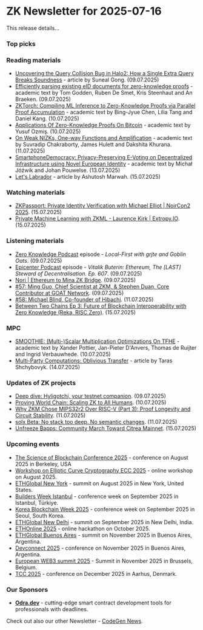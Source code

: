 # ZK Newsletter for 2025-07-16
This release details...

### Top picks

### Reading materials 
* [Uncovering the Query Collision Bug in Halo2: How a Single Extra Query Breaks Soundness](https://blog.zksecurity.xyz/posts/halo2-query-collision/) - article by Suneal Gong. (09.07.2025)
* [Efficiently parsing existing eID documents for zero-knowledge proofs](https://eprint.iacr.org/2025/1266.pdf) - academic text by Tom Godden, Ruben De Smet, Kris Steenhaut and An Braeken. (09.07.2025)
* [ZKTorch: Compiling ML Inference to Zero-Knowledge Proofs via Parallel Proof Accumulation](https://arxiv.org/pdf/2507.07031) - academic text by Bing-Jyue Chen, Lilia Tang and Daniel Kang. (10.07.2025)
* [Applications Of Zero-Knowledge Proofs On Bitcoin](https://eprint.iacr.org/2025/1271.pdf) - academic text by Yusuf Ozmiş. (10.07.2025)
* [On Weak NIZKs, One-way Functions and Amplification](https://eprint.iacr.org/2025/1276.pdf) - academic text by Suvradip Chakraborty, James Hulett and Dakshita Khurana. (11.07.2025)
* [SmartphoneDemocracy: Privacy-Preserving E-Voting on Decentralized Infrastructure using Novel European Identity](https://arxiv.org/pdf/2507.09453) - academic text by Michał Jóźwik and Johan Pouwelse. (13.07.2025)
* [Let's Labrador](https://hackmd.io/@Ingonyama/fast-labrador-prover) - article by Ashutosh Marwah. (15.07.2025)
 
### Watching materials
* [ZKPassport: Private Identity Verification with Michael Elliot | NoirCon2 2025](https://www.youtube.com/watch?v=D9G_Jc0HviA). (15.07.2025)
* [Private Machine Learning with ZKML - Laurence Kirk | Extropy.IO](https://www.youtube.com/watch?v=LzQ9sbVYsfE). (15.07.2025)
 
### Listening materials
* [Zero Knowledge Podcast](https://zeroknowledge.fm/podcast/367/) episode - *Local-First with grjte and Goblin Oats*. (09.07.2025)
* [Epicenter Podcast](https://www.youtube.com/watch?v=yQqYtkCIZns) episode - *Vitalik Buterin: Ethereum, The [LAST] Steward of Decentralisation. Ep. 607*. (09.07.2025)
* [Nori | Ethereum to Mina ZK Bridge](https://www.youtube.com/watch?v=Wbs8kMRHKYs). (09.07.2025)
* [#57: Ming Guo, Chief Scientist at ZKM, & Stephen Duan, Core Contributor at GOAT Network](https://www.youtube.com/watch?v=rIO0UQXnB3Y). (09.07.2025)
* [#58: Michael Blind, Co-founder of Hibachi](https://www.youtube.com/watch?v=Dl4RZOVngeQ). (11.07.2025)
* [Between Two Chains Ep 3: Future of Blockchain Interoperability with Zero Knowledge (Reka, RISC Zero)](https://www.youtube.com/watch?v=iEWxEgMwJso). (15.07.2025)

### MPC
* [SMOOTHIE: (Multi-)Scalar Multiplication Optimizations On TFHE](https://eprint.iacr.org/2025/1267.pdf) - academic text by Xander Pottier, Jan-Pieter D'Anvers, Thomas de Ruijter and Ingrid Verbauwhede. (10.07.2025)
* [Multi-Party Computations: Oblivious Transfer](https://medium.com/@cryptofairy/multi-party-computations-oblivious-transfer-81efb872c8eb) - article by Taras Shchybovyk. (14.07.2025)
 
### Updates of ZK projects
* [Deep dive: Hyligotchi, your testnet companion](https://blog.hyli.org/deep-dive-hyligotchi/). (09.07.2025)
* [Proving World Chain: Scaling ZK to All Humans](https://blog.succinct.xyz/world-pilot/). (10.07.2025)
* [Why ZKM Chose MIPS32r2 Over RISC-V (Part 3): Proof Longevity and Circuit Stability](https://www.zkm.io/blog/why-zkm-chose-mips32r2-over-risc-v-part-3-proof-longevity-and-circuit-stability). (11.07.2025)
* [solx Beta: No stack too deep. No semantic changes](https://zksync.mirror.xyz/2e9iV3D4gTVKgNDus4VN-fZ6_9BszY2qvQEfpOvgNLQ). (11.07.2025)
* [Unfreeze ₿apps: Community March Toward Citrea Mainnet](https://www.blog.citrea.xyz/unfreeze-bapps-campaign/). (15.07.2025)
 
### Upcoming events
* [The Science of Blockchain Conference 2025](https://www.sbc-conference.com/2025/) - conference on August 2025 in Berkeley, USA
* [Workshop on Elliptic Curve Cryptography ECC 2025](https://eccworkshop.org/2025/index.html) - online workshop on August 2025.
* [ETHGlobal New York](https://ethglobal.com/events/newyork2025) - summit on August 2025 in New York, United States.
* [Builders Week Istanbul](https://buildersweekistanbul.com/) - conference week on September 2025 in Istanbul, Türkiye.
* [Korea Blockchain Week 2025](https://koreablockchainweek.com/) - conference week on September 2025 in Seoul, South Korea.
* [ETHGlobal New Delhi](https://ethglobal.com/events/newdelhi) - summit on September 2025 in New Delhi, India.
* [ETHOnline 2025](https://ethglobal.com/events/ethonline2025) - online hackathon on October 2025. 
* [ETHGlobal Buenos Aires](https://ethglobal.com/events/buenosaires) - summit on November 2025 in Buenos Aires, Argentina.
* [Devconnect 2025](https://devconnect.org/) - conference on November 2025 in Buenos Aires, Argentina. 
* [European WEB3 summit 2025](https://www.web3eurosummit.eu/) - Summit in November 2025 in Brussels, Belgium.
* [TCC 2025](https://tcc.iacr.org/2025/) - conference on December 2025 in  Aarhus, Denmark.

### Our Sponsors
* **[Odra.dev](https://odra.dev)** - cutting-edge smart contract development tools for professionals with deadlines.

Check out also our other Newsletter - [CodeGen News](https://codegen.substack.com/p/codegen-news-for-2025-06-02). 

